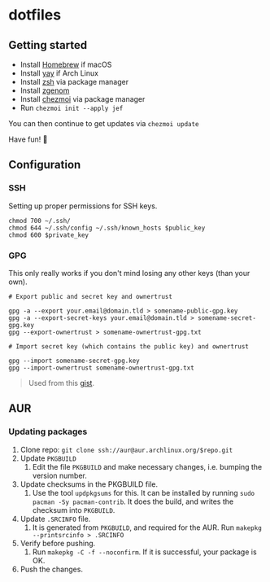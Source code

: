 # dotfiles

## Getting started

- Install [Homebrew](http://brew.sh/) if macOS
- Install [yay](https://github.com/Jguer/yay) if Arch Linux
- Install [zsh](http://zsh.sourceforge.net/) via package manager
- Install [zgenom](https://github.com/jandamm/zgenom#installation)
- Install [chezmoi](https://www.chezmoi.io/docs/install/#one-line-package-install) via package manager
- Run `chezmoi init --apply jef`

You can then continue to get updates via `chezmoi update`

Have fun! :wave:

## Configuration

### SSH

Setting up proper permissions for SSH keys.

```shell
chmod 700 ~/.ssh/
chmod 644 ~/.ssh/config ~/.ssh/known_hosts $public_key
chmod 600 $private_key
```

### GPG

This only really works if you don't mind losing any other keys (than your own).

```shell
# Export public and secret key and ownertrust

gpg -a --export your.email@domain.tld > somename-public-gpg.key
gpg -a --export-secret-keys your.email@domain.tld > somename-secret-gpg.key
gpg --export-ownertrust > somename-ownertrust-gpg.txt

# Import secret key (which contains the public key) and ownertrust

gpg --import somename-secret-gpg.key
gpg --import-ownertrust somename-ownertrust-gpg.txt
```

> Used from this [gist](https://gist.github.com/chrisroos/1205934).

## AUR

### Updating packages

1. Clone repo: `git clone ssh://aur@aur.archlinux.org/$repo.git`
1. Update `PKGBUILD`
    1. Edit the file `PKGBUILD` and make necessary changes, i.e. bumping the version number.
1. Update checksums in the PKGBUILD file.
    1. Use the tool `updpkgsums` for this. It can be installed by running `sudo pacman -Sy pacman-contrib`. It does the build, and writes the checksum into `PKGBUILD`.
1. Update `.SRCINFO` file.
    1. It is generated from `PKGBUILD`, and required for the AUR. Run `makepkg --printsrcinfo > .SRCINFO`
1. Verify before pushing.
    1. Run `makepkg -C -f --noconfirm`. If it is successful, your package is OK.
1. Push the changes.
